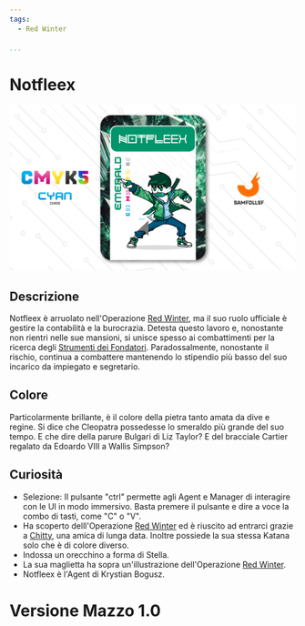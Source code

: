 ```yaml
---
tags:
  - Red Winter

...
```


# Notfleex

![notfleex](../eg/C/notfleex.jpg)

## Descrizione

Notfleex è arruolato nell'Operazione [Red Winter](../Magenta/alesdreams.md), ma il suo ruolo ufficiale è gestire la contabilità e la burocrazia. Detesta questo lavoro e, nonostante non rientri nelle sue mansioni, si unisce spesso ai combattimenti per la ricerca degli [Strumenti dei Fondatori](../Remix/tool.md). Paradossalmente, nonostante il rischio, continua a combattere mantenendo lo stipendio più basso del suo incarico da impiegato e segretario.

## Colore

Particolarmente brillante, è il colore della pietra tanto amata da dive e regine. Si dice che Cleopatra possedesse lo smeraldo più grande del suo tempo. E che dire della parure Bulgari di Liz Taylor? E del bracciale Cartier regalato da Edoardo VIII a Wallis Simpson?

## Curiosità

- Selezione: Il pulsante "ctrl" permette agli Agent e Manager di interagire con le UI in modo immersivo. Basta premere il pulsante e dire a voce la combo di tasti, come "C" o "V".
- Ha scoperto delll'Operazione [Red Winter](../Magenta/alesdreams.md) ed è riuscito ad entrarci grazie a [Chitty](../Magenta/chitty.md), una amica di lunga data. Inoltre possiede la sua stessa Katana solo che è di colore diverso.
- Indossa un orecchino a forma di Stella.
- La sua maglietta ha sopra un'illustrazione dell'Operazione [Red Winter](../Magenta/alesdreams.md).
- Notfleex è l'Agent di Krystian Bogusz.

# Versione Mazzo 1.0